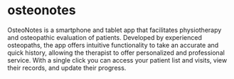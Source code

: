 # osteonotes

OsteoNotes is a smartphone and tablet app that facilitates physiotherapy and osteopathic evaluation of patients. Developed by experienced osteopaths, the app offers intuitive functionality to take an accurate and quick history, allowing the therapist to offer personalized and professional service. With a single click you can access your patient list and visits, view their records, and update their progress.
